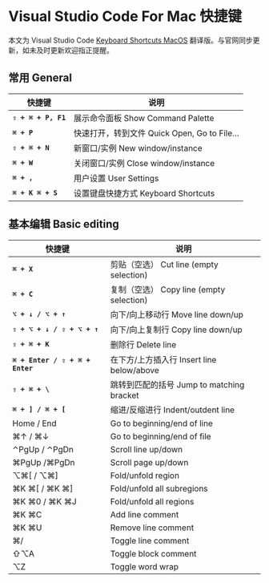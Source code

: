 # Visual Studio Code For Mac 快捷键

本文为 Visual Studio Code [Keyboard Shortcuts MacOS](https://code.visualstudio.com/shortcuts/keyboard-shortcuts-macos.pdf) 翻译版。与官网同步更新，如未及时更新欢迎指正提醒。

## 常用 General

| 快捷键 | 说明 |
| --- | --- |
| **`⇧ + ⌘ + P, F1`** | 展示命令面板 Show Command Palette |
| **`⌘ + P`** | 快速打开，转到文件 Quick Open, Go to File… |
| **`⇧ + ⌘ + N`** | 新窗口/实例 New window/instance |
| **`⌘ + W`** |  关闭窗口/实例 Close window/instance |
| **`⌘ + ,`** | 用户设置 User Settings |
| **`⌘ + K ⌘ + S`** | 设置键盘快捷方式 Keyboard Shortcuts |

## 基本编辑 Basic editing

| 快捷键 | 说明 |
| --- | --- |
| **`⌘ + X`** | 剪贴（空选） Cut line (empty selection) |
| **`⌘ + C`** | 复制（空选） Copy line (empty selection) |
| **`⌥ + ↓ / ⌥ + ↑`** | 向下/向上移动行 Move line down/up |
| **`⇧ + ⌥ + ↓ / ⇧ + ⌥ + ↑`** | 向下/向上复制行 Copy line down/up |
| **`⇧ + ⌘ + K`** | 删除行 Delete line |
| **`⌘ + Enter / ⇧ + ⌘ + Enter`**  | 在下方/上方插入行 Insert line below/above |
| **`⇧ + ⌘ + \`** | 跳转到匹配的括号 Jump to matching bracket |
| **`⌘ + ] / ⌘ + [`** | 缩进/反缩进行 Indent/outdent line |
| Home / End | Go to beginning/end of line |
| ⌘↑ / ⌘↓ | Go to beginning/end of file |
| ⌃PgUp / ⌃PgDn | Scroll line up/down  |
| ⌘PgUp /⌘PgDn | Scroll page up/down |
| ⌥⌘[  / ⌥⌘] | Fold/unfold region |
| ⌘K ⌘[  /  ⌘K ⌘] | Fold/unfold all subregions |
| ⌘K ⌘0  /  ⌘K ⌘J | Fold/unfold all regions |
| ⌘K ⌘C | Add line comment |
| ⌘K ⌘U | Remove line comment |
| ⌘/ | Toggle line comment |
| ⇧⌥A | Toggle block comment |
| ⌥Z | Toggle word wrap |